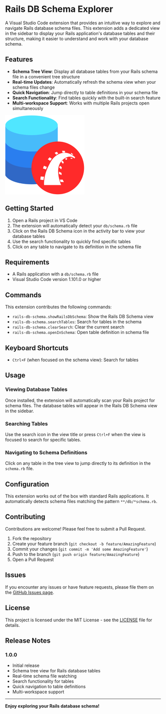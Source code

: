 # Rails DB Schema Explorer

A Visual Studio Code extension that provides an intuitive way to explore and navigate Rails database schema files. This extension adds a dedicated view in the sidebar to display your Rails application's database tables and their structure, making it easier to understand and work with your database schema.

## Features

- **Schema Tree View**: Display all database tables from your Rails schema file in a convenient tree structure
- **Real-time Updates**: Automatically refresh the schema view when your schema files change
- **Quick Navigation**: Jump directly to table definitions in your schema file
- **Search Functionality**: Find tables quickly with the built-in search feature
- **Multi-workspace Support**: Works with multiple Rails projects open simultaneously

![Rails DB Schema Explorer](resources/icon.png)

## Getting Started

1. Open a Rails project in VS Code
2. The extension will automatically detect your `db/schema.rb` file
3. Click on the Rails DB Schema icon in the activity bar to view your database tables
4. Use the search functionality to quickly find specific tables
5. Click on any table to navigate to its definition in the schema file

## Requirements

- A Rails application with a `db/schema.rb` file
- Visual Studio Code version 1.101.0 or higher

## Commands

This extension contributes the following commands:

- `rails-db-schema.showRailsDbSchema`: Show the Rails DB Schema view
- `rails-db-schema.searchTables`: Search for tables in the schema
- `rails-db-schema.clearSearch`: Clear the current search
- `rails-db-schema.openInSchema`: Open table definition in schema file

## Keyboard Shortcuts

- `Ctrl+F` (when focused on the schema view): Search for tables

## Usage

### Viewing Database Tables

Once installed, the extension will automatically scan your Rails project for schema files. The database tables will appear in the Rails DB Schema view in the sidebar.

### Searching Tables

Use the search icon in the view title or press `Ctrl+F` when the view is focused to search for specific tables.

### Navigating to Schema Definitions

Click on any table in the tree view to jump directly to its definition in the `schema.rb` file.

## Configuration

This extension works out of the box with standard Rails applications. It automatically detects schema files matching the pattern `**/db/*schema.rb`.

## Contributing

Contributions are welcome! Please feel free to submit a Pull Request.

1. Fork the repository
2. Create your feature branch (`git checkout -b feature/AmazingFeature`)
3. Commit your changes (`git commit -m 'Add some AmazingFeature'`)
4. Push to the branch (`git push origin feature/AmazingFeature`)
5. Open a Pull Request

## Issues

If you encounter any issues or have feature requests, please file them on the [GitHub Issues page](https://github.com/wilfison/vscode-rails-db-schema/issues).

## License

This project is licensed under the MIT License - see the [LICENSE](LICENSE) file for details.

## Release Notes

### 1.0.0

- Initial release
- Schema tree view for Rails database tables
- Real-time schema file watching
- Search functionality for tables
- Quick navigation to table definitions
- Multi-workspace support

---

**Enjoy exploring your Rails database schema!**
